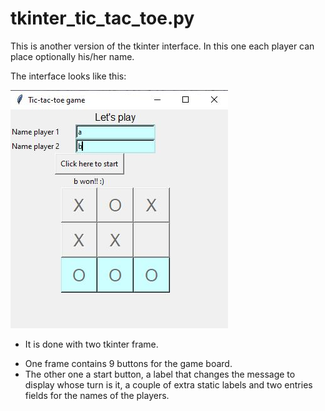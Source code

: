 # tkinter_tic_tac_toe.py

This is another version of the tkinter interface. In this one each player can place optionally his/her name.

The interface looks like this:

![tic_tac_toe tkinter interface](https://github.com/catalinac3/Projects-in-python/blob/master/images/tkinter_tic_tac_toe.JPG?raw=true)

* It is done with two tkinter frame.
- One frame contains 9 buttons for the game board.
- The other one a start button, a label that changes the message to display whose turn is it, a couple of extra static labels and two entries fields for the names of the players. 

